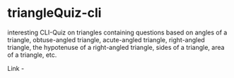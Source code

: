 # triangleQuiz-cli

interesting CLI-Quiz on triangles containing questions based on angles of a triangle, obtuse-angled triangle, acute-angled triangle, right-angled triangle, the hypotenuse of a right-angled triangle, sides of a triangle,  area of a triangle, etc.

Link - 
